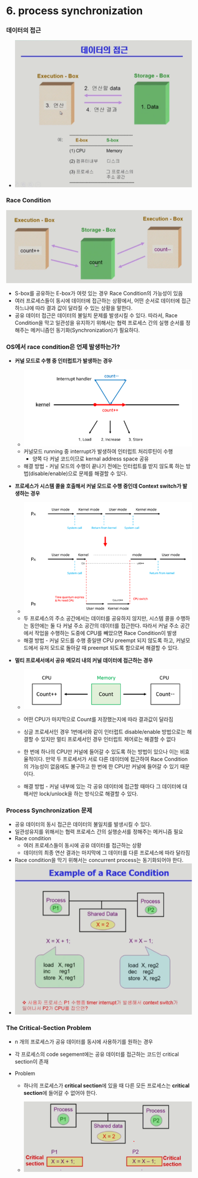 # 6. process synchronization

### 데이터의 접근

- ![image-20221022225159630](6.process_synchronization.assets/image-20221022225159630.png)

### Race Condition

![image-20221022225308669](6.process_synchronization.assets/image-20221022225308669.png)

- S-box를 공유하는 E-box가 여럿 있는 경우 Race Condition의 가능성이 있음
- 여러 프로세스들이 동시에 데이터에 접근하는 상황에서, 어떤 순서로 데이터에 접근하느냐에 따라 결과 값이 달라질 수 있는 상황을 말한다.
- 공유 데이터 접근은 데이터의 불일치 문제를 발생시킬 수 있다. 따라서, Race Condition을 막고 일관성을 유지하기 위해서는 협력 프로세스 간의 실행 순서를 정해주는 메커니즘인 동기화(Synchronization)가 필요하다.

### OS에서 race condition은 언제 발생하는가?

- **커널 모드로 수행 중 인터럽트가 발생하는 경우**

  - ![image-20221022230718294](6.process_synchronization.assets/image-20221022230718294.png)
  - 커널모드 running 중 interrupt가 발생하여 인터럽트 처리루틴이 수행
    - 양쪽 다 커널 코드이므로 kernal address space 공유
  - 해결 방법 - 커널 모드의 수행이 끝나기 전에는 인터럽트를 받지 않도록 하는 방법(disable/enable)으로 문제를 해결할 수 있다.

- **프로세스가 시스템 콜을 호출해서 커널 모드로 수행 중인데 Context switch가 발생하는 경우**

  - ![image-20221022230803448](6.process_synchronization.assets/image-20221022230803448.png)
  - 두 프로세스의 주소 공간에서는 데이터를 공유하지 않지만, 시스템 콜을 수행하는 동안에는 둘 다 커널 주소 공간의 데이터를 접근한다. 따라서 커널 주소 공간에서 작업을 수행하는 도중에 CPU를 빼았으면 Race Condition이 발생
  - 해결 방법 - 커널 모드를 수행 중일땐 CPU preempt 되지 않도록 하고, 커널모드에서 유저 모드로 돌아갈 때 preempt 되도록 함으로써 해결할 수 있다.

- **멀티 프로세서에서 공유 메모리 내의 커널 데이터에 접근하는 경우**

  - ![image-20221022230813802](6.process_synchronization.assets/image-20221022230813802.png)

  - 어떤 CPU가 마지막으로 Count를 저장했는지에 따라 결과값이 달라짐
  - 싱글 프로세서인 경우 1번에서와 같이 인터럽트 disable/enable 방법으로는 해결할 수 있지만 멀티 프로세서인 경우 인터럽트 제어로는 해결할 수 없다
  - 한 번에 하나의 CPU만 커널에 들어갈 수 있도록 하는 방법이 있으나 이는 비효율적이다. 만약 두 프로세서가 서로 다른 데이터에 접근하여 Race Condition의 가능성이 없음에도 불구하고 한 번에 한 CPU만 커널에 들어갈 수 있기 때문이다.
  - 해결 방법 - 커널 내부에 있는 각 공유 데이터에 접근할 때마다 그 데이터에 대해서만 lock/unlock을 하는 방식으로 해결할 수 있다.

### Process Synchronization 문제

- 공유 데이터의 동시 접근은 데이터의 불일치를 발생시킬 수 있다.
- 일관성유지를 위해서는 협력 프로세스 간의 실행순서를 정해주는 메커니즘 필요
- Race condition
  - 여러 프로세스들이 동시에 공유 데이터를 접근하는 상황
  - 데이터의 최종 연산 결과는 마지막에 그 데이터를 다룬 프로세스에 따라 달라짐
- Race condition을 막기 위해서는 concurrent process는 동기화되어야 한다.
- ![image-20221022231659394](6.process_synchronization.assets/image-20221022231659394.png)

### The Critical-Section Problem

- n 개의 프로세스가 공유 데이터를 동시에 사용하기를 원하는 경우

- 각 프로세스의 code segement에는 공유 데이터를 접근하는 코드인 critical section이 존재

- Problem

  - 하나의 프로세스가 **critical section**에 있을 때 다른 모든 프로세스는 **critical section**에 들어갈 수 없어야 한다.

  - ![image-20221022231928781](6.process_synchronization.assets/image-20221022231928781-16664483692851.png)


